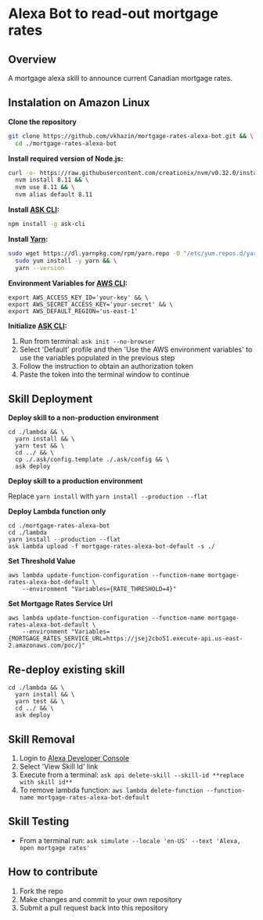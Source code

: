 # Alexa Bot to read-out mortgage rates

## Overview

A mortgage alexa skill to announce current Canadian mortgage rates.

## Instalation on Amazon Linux

**Clone the repository**
```bash
git clone https://github.com/vkhazin/mortgage-rates-alexa-bot.git && \
  cd ./mortgage-rates-alexa-bot
```

**Install required version of Node.js:**
```bash
curl -o- https://raw.githubusercontent.com/creationix/nvm/v0.32.0/install.sh | bash && \
  nvm install 8.11 && \
  nvm use 8.11 && \
  nvm alias default 8.11
```

**Install [ASK CLI](https://developer.amazon.com/docs/smapi/quick-start-alexa-skills-kit-command-line-interface.html):**
```bash
npm install -g ask-cli
```

**Install [Yarn](https://yarnpkg.com/):**
```bash
sudo wget https://dl.yarnpkg.com/rpm/yarn.repo -O "/etc/yum.repos.d/yarn.repo" && \
  sudo yum install -y yarn && \
  yarn --version
```

**Environment Variables for [AWS CLI](https://aws.amazon.com/cli/):**
```
export AWS_ACCESS_KEY_ID='your-key' && \
export AWS_SECRET_ACCESS_KEY='your-secret' && \
export AWS_DEFAULT_REGION='us-east-1'
```

**Initialize [ASK CLI](https://developer.amazon.com/docs/smapi/quick-start-alexa-skills-kit-command-line-interface.html):**

1. Run from terminal: `ask init --no-browser`
2. Select 'Default' profile and then 'Use the AWS environment variables' to use the variables populated in the previous step
3. Follow the instruction to obtain an authorization token
4. Paste the token into the terminal window to continue

## Skill Deployment

**Deploy skill to a non-production environment**
```
cd ./lambda && \
  yarn install && \
  yarn test && \
  cd ../ && \
  cp ./.ask/config.template ./.ask/config && \
  ask deploy
```

**Deploy skill to a production environment**  

Replace `yarn install` with `yarn install --production --flat`

**Deploy Lambda function only**

```
cd ./mortgage-rates-alexa-bot
cd ./lambda
yarn install --production --flat
ask lambda upload -f mortgage-rates-alexa-bot-default -s ./
```

**Set Threshold Value**
```
aws lambda update-function-configuration --function-name mortgage-rates-alexa-bot-default \
    --environment "Variables={RATE_THRESHOLD=4}"
```

**Set Mortgage Rates Service Url**

```
aws lambda update-function-configuration --function-name mortgage-rates-alexa-bot-default \
    --environment "Variables={MORTGAGE_RATES_SERVICE_URL=https://jsej2cbo51.execute-api.us-east-2.amazonaws.com/poc/}" 
```

## Re-deploy existing skill

```
cd ./lambda && \
  yarn install && \
  yarn test && \
  cd ../ && \
  ask deploy
```

## Skill Removal

1. Login to [Alexa Developer Console](https://developer.amazon.com/alexa/console/ask)
2. Select 'View Skill Id' link
3. Execute from a terminal: `ask api delete-skill --skill-id **replace with skill id**`
4. To remove lambda function: `aws lambda delete-function --function-name mortgage-rates-alexa-bot-default`

## Skill Testing

* From a terminal run: `ask simulate --locale 'en-US' --text 'Alexa, open mortgage rates'`

## How to contribute

1. Fork the repo
2. Make changes and commit to your own repository
3. Submit a pull request back into this repository
